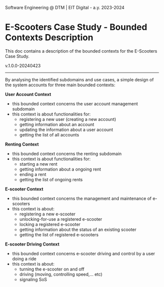 Software Engineering @ DTM | EIT Digital - a.y. 2023-2024 

# E-Scooters Case Study - Bounded Contexts Description #

This doc contains a description of the bounded contexts for the E-Scooters Case Study.

v.1.0.0-20240423

--- 

By analysing the identified subdomains and use cases, a simple design of the system accounts for three main bounded contexts:

**User Account Context**

- this bounded context concerns the  user account management subdomain  
- this context is about functionalities for:    
	- registering a new user (creating a new account)  
	- getting information about an account  
	- updating the information about  a user account    
	- getting the list of all accounts  

**Renting Context**

- this bounded context concerns the renting subdomain  
- this context is about functionalities for:  
	- starting a new rent   
	- getting information about a ongoing rent  
	- ending a rent  
	- getting the list of ongoing rents  
	
	
**E-scooter Context**

- this bounded context concerns the management and maintenance of e-scooters
- this context is about:   
	- registering a new e-scooter  
	- unlocking-for-use a registered e-scooter  
	- locking a registered  e-scooter  
	- getting information about the status of  an existing scooter  
	- getting the list of registered e-scooters  

**E-scooter Driving Context**

- this bounded context concerns e-scooter driving and control by a user doing a ride  
- this context is about:   
	- turning the e-scooter on and off
	- driving (moving, controlling speed,... etc)  
	- signaling SoS  

  


